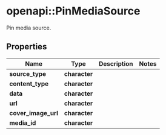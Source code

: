 # openapi::PinMediaSource

Pin media source.

## Properties
Name | Type | Description | Notes
------------ | ------------- | ------------- | -------------
**source_type** | **character** |  | 
**content_type** | **character** |  | 
**data** | **character** |  | 
**url** | **character** |  | 
**cover_image_url** | **character** |  | 
**media_id** | **character** |  | 


